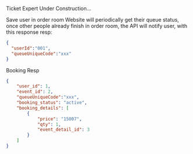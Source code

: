 Ticket Expert
Under Construction...


Save user in order room
Website will periodically get their queue status, once other people already finish in order room, the API will notify user, with this response
resp:
```json
{
  "userId":"001",
  "queueUniqueCode":"xxx"
}
```

Booking
Resp
```json
{
    "user_id": 1,
    "event_id": 2,
    "queueUniqueCode":"xxx",
    "booking_status": "active",
    "booking_details": [
        {
            "price": "15007",
            "qty": 1,
            "event_detail_id": 3
        }
    ]
}
```
